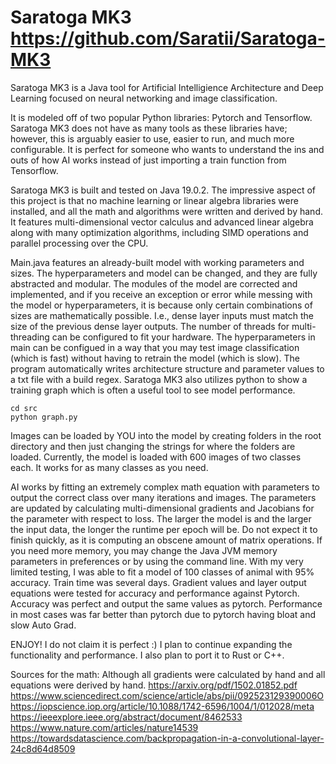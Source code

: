 # Saratoga MK3 https://github.com/Saratii/Saratoga-MK3
Saratoga MK3 is a Java tool for Artificial Intelligience Architecture and Deep Learning focused on neural networking and image classification.

It is modeled off of two popular Python libraries: Pytorch and Tensorflow.
Saratoga MK3 does not have as many tools as these libraries have; however, this is arguably easier to use, easier to run, and much more configurable. It is perfect for someone who wants to understand the ins and outs of how AI works instead of just importing a train function from Tensorflow.


Saratoga MK3 is built and tested on Java 19.0.2.
The impressive aspect of this project is that no machine learning or linear algebra libraries were installed, and all the math and algorithms were written and derived by hand.
It features multi-dimensional vector calculus and advanced linear algebra along with many optimization algorithms, including SIMD operations and parallel processing over the CPU.


Main.java features an already-built model with working parameters and sizes. The hyperparameters and model can be changed, and they are fully abstracted and modular. The modules of the model are corrected and implemented, and if you receive an exception or error while messing with the model or hyperparameters, it is because only certain combinations of sizes are mathematically possible.
I.e., dense layer inputs must match the size of the previous dense layer outputs. The number of threads for multi-threading can be configured to fit your hardware. The hyperparameters in main can be configued in a way that you may test image classification (which is fast) without having to retrain the model (which is slow). The program automatically writes architecture structure and parameter values to a txt file with a build regex. 
Saratoga MK3 also utilizes python to show a training graph which is often a useful tool to see model performance. 

```
cd src 
python graph.py
```


Images can be loaded by YOU into the model by creating folders in the root directory and then just changing the strings for where the folders are loaded. Currently, the model is loaded with 600 images of two classes each. It works for as many classes as you need.


AI works by fitting an extremely complex math equation with parameters to output the correct class over many iterations and images. The parameters are updated by calculating multi-dimensional gradients and Jacobians for the parameter with respect to loss. The larger the model is and the larger the input data, the longer the runtime per epoch will be. Do not expect it to finish quickly, as it is computing an obscene amount of matrix operations. If you need more memory, you may change the Java JVM memory parameters in preferences or by using the command line. With my very limited testing, I was able to fit a model of 100 classes of animal with 95% accuracy. Train time was several days. Gradient values and layer output equations were tested for accuracy and performance against Pytorch. Accuracy was perfect and output the same values as pytorch. Performance in most cases was far better than pytorch due to pytorch having bloat and slow Auto Grad. 


ENJOY! I do not claim it is perfect :)
I plan to continue expanding the functionality and performance.
I also plan to port it to Rust or C++.


Sources for the math: Although all gradients were calculated by hand and all equations were derived by hand.
https://arxiv.org/pdf/1502.01852.pdf
https://www.sciencedirect.com/science/article/abs/pii/092523129390006O
https://iopscience.iop.org/article/10.1088/1742-6596/1004/1/012028/meta
https://ieeexplore.ieee.org/abstract/document/8462533
https://www.nature.com/articles/nature14539
https://towardsdatascience.com/backpropagation-in-a-convolutional-layer-24c8d64d8509



